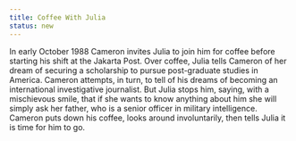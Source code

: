 ```yaml
---
title: Coffee With Julia
status: new
---
```


In early October 1988 Cameron invites Julia to join him for coffee
before starting his shift at the Jakarta Post. Over coffee, Julia tells
Cameron of her dream of securing a scholarship to pursue post-graduate
studies in America. Cameron attempts, in turn, to tell of his dreams of
becoming an international investigative journalist. But Julia stops him,
saying, with a mischievous smile, that if she wants to know anything
about him she will simply ask her father, who is a senior officer in
military intelligence. Cameron puts down his coffee, looks around
involuntarily, then tells Julia it is time for him to go.
